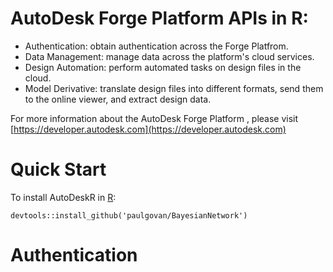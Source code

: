 # AutoDesk Forge Platform APIs in R:
* Authentication: obtain authentication across the Forge Platfrom.
* Data Management: manage data across the platform's cloud services. 
* Design Automation: perform automated tasks on design files in the cloud.
* Model Derivative: translate design files into different formats, send them to the online viewer, and extract design data.

For more information  about the AutoDesk Forge Platform , please visit [https://developer.autodesk.com](https://developer.autodesk.com)

# Quick Start
To install AutoDeskR in [R](https://www.r-project.org):

```
devtools::install_github('paulgovan/BayesianNetwork')
```

# Authentication
